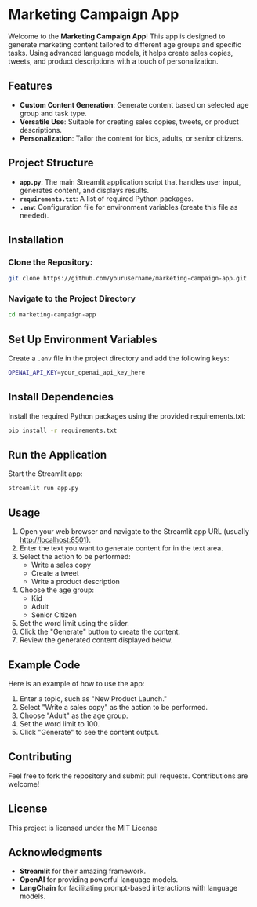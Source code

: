 # Marketing Campaign App

Welcome to the **Marketing Campaign App**! This app is designed to generate marketing content tailored to different age groups and specific tasks. Using advanced language models, it helps create sales copies, tweets, and product descriptions with a touch of personalization.

## Features

- **Custom Content Generation**: Generate content based on selected age group and task type.
- **Versatile Use**: Suitable for creating sales copies, tweets, or product descriptions.
- **Personalization**: Tailor the content for kids, adults, or senior citizens.

## Project Structure

- **`app.py`**: The main Streamlit application script that handles user input, generates content, and displays results.
- **`requirements.txt`**: A list of required Python packages.
- **`.env`**: Configuration file for environment variables (create this file as needed).

## Installation

### Clone the Repository:

```bash
git clone https://github.com/yourusername/marketing-campaign-app.git
```

### Navigate to the Project Directory

```bash
cd marketing-campaign-app
```

## Set Up Environment Variables

Create a `.env` file in the project directory and add the following keys:

```bash
OPENAI_API_KEY=your_openai_api_key_here
```

## Install Dependencies
Install the required Python packages using the provided requirements.txt:

```bash
pip install -r requirements.txt
```

## Run the Application

Start the Streamlit app:

```bash
streamlit run app.py
```

## Usage

1. Open your web browser and navigate to the Streamlit app URL (usually [http://localhost:8501](http://localhost:8501)).
2. Enter the text you want to generate content for in the text area.
3. Select the action to be performed:
   - Write a sales copy
   - Create a tweet
   - Write a product description
4. Choose the age group:
   - Kid
   - Adult
   - Senior Citizen
5. Set the word limit using the slider.
6. Click the "Generate" button to create the content.
7. Review the generated content displayed below.

## Example Code

Here is an example of how to use the app:

1. Enter a topic, such as "New Product Launch."
2. Select "Write a sales copy" as the action to be performed.
3. Choose "Adult" as the age group.
4. Set the word limit to 100.
5. Click "Generate" to see the content output.

## Contributing

Feel free to fork the repository and submit pull requests. Contributions are welcome!

## License

This project is licensed under the MIT License

## Acknowledgments

- **Streamlit** for their amazing framework.
- **OpenAI** for providing powerful language models.
- **LangChain** for facilitating prompt-based interactions with language models.


